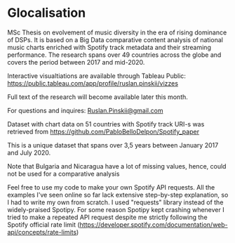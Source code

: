 # Glocalisation
MSc Thesis on evolvement of music diversity in the era of rising dominance of DSPs. It is based on a Big Data comparative content analysis of national music charts enriched with Spotify track metadata and their streaming performance. The research spans over 49 countries across the globe and covers the period between 2017 and mid-2020.

Interactive visualtiations are available through Tableau Public: https://public.tableau.com/app/profile/ruslan.pinskii/vizzes 

Full text of the research will become available later this month.

For questions and inquires: Ruslan.Pinskii@gmail.com

Dataset with chart data on 51 countries with Spotify track URI-s was retrieved from https://github.com/PabloBelloDelpon/Spotify_paper

This is a unique dataset that spans over 3,5 years between January 2017 and July 2020.

Note that Bulgaria and Nicaragua have a lot of missing values, hence, could not be used for a comparative analysis

Feel free to use my code to make your own Spotify API requests. All the examples I've seen online so far lack extensive step-by-step explanation, so I had to write my own from scratch. I used "requests" library instead of the widely-praised Spotipy. For some reason Spotipy kept crashing whenever I tried to make a repeated API request despite me strictly following the Spotify official rate limit (https://developer.spotify.com/documentation/web-api/concepts/rate-limits)
